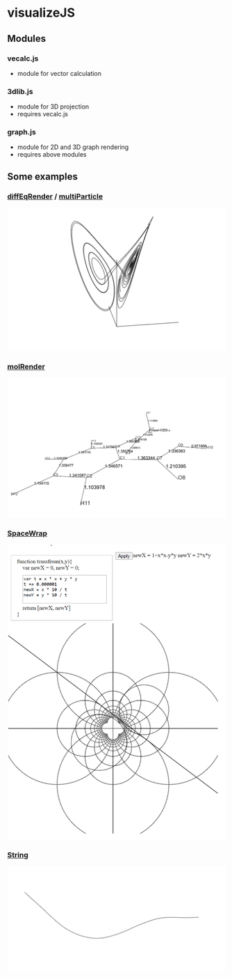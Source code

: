 # visualizeJS
## Modules
### vecalc.js
- module for vector calculation
### 3dlib.js
- module for 3D projection
- requires vecalc.js
### graph.js
- module for 2D and 3D graph rendering
- requires above modules
## Some examples

### [diffEqRender](https://unknownpgr.github.io/visualizeJS/diffEqRender.html) / [multiParticle](https://unknownpgr.github.io/visualizeJS/multiParticle.html)

![image-20210105094334131](docs/imgs/image-20210105094334131.png)

### [molRender](https://unknownpgr.github.io/visualizeJS/molRender.html)

![image-20210105094403138](docs/imgs/image-20210105094403138.png)

### [SpaceWrap](https://unknownpgr.github.io/visualizeJS/spaceWrap.html)

![image-20210105094159295](docs/imgs/image-20210105094159295.png)

### [String](https://unknownpgr.github.io/visualizeJS/string.html)

![image-20210105094121385](docs/imgs/image-20210105094121385.png)